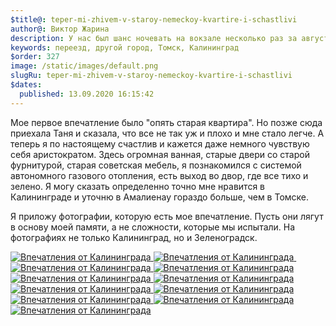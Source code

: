```yaml
---
$title@: teper-mi-zhivem-v-staroy-nemeckoy-kvartire-i-schastlivi
author@: Виктор Жарина
description: У нас был шанс ночевать на вокзале несколько раз за август 2020, но как-то обошлось. А теперь так сложилось, что мы живем в немецком доме на Офицерской и этому рады.
keywords: переезд, другой город, Томск, Калининград
$order: 327
image: /static/images/default.png
slugRu: teper-mi-zhivem-v-staroy-nemeckoy-kvartire-i-schastlivi
$dates:
  published: 13.09.2020 16:15:42
---
```



Мое первое впечатление было "опять старая квартира". Но позже сюда приехала Таня и сказала, что все не так уж и плохо и мне стало легче. А теперь я по настоящему счастлив и кажется даже немного чувствую себя аристократом. Здесь огромная ванная, старые двери со старой фурнитурой, старая советская мебель, я познакомился с системой автономного газового отопления, есть выход во двор, где все тихо и зелено. Я могу сказать определенно точно мне нравится в Калининграде и уточню в Амалиенау гораздо больше, чем в Томске.

Я приложу фотографии, которую есть мое впечатление. Пусть они лягут в основу моей памяти, а не сложности, которые мы испытали. На фотографиях не только Калининград, но и Зеленоградск.

<div id="lightgallery" class="lightgallery">
    <a href="/static/images/kaliningrad/pereezd/orig/01.jpg">
        <img  src="/static/images/kaliningrad/pereezd/thumb/01.thumb.jpg" alt="Впечатления от Калининграда" />
    </a>
    <a href="/static/images/kaliningrad/pereezd/orig/02.jpg">
        <img src="/static/images/kaliningrad/pereezd/thumb/02.thumb.jpg" alt="Впечатления от Калининграда" />
    </a>
    <a href="/static/images/kaliningrad/pereezd/orig/03.jpg">
        <img  src="/static/images/kaliningrad/pereezd/thumb/03.thumb.jpg" alt="" />
    </a>
    <a href="/static/images/kaliningrad/pereezd/orig/04.jpg">
        <img  src="/static/images/kaliningrad/pereezd/thumb/04.thumb.jpg" alt="Впечатления от Калининграда" />
    </a>
    <a href="/static/images/kaliningrad/pereezd/orig/05.jpg">
        <img src="/static/images/kaliningrad/pereezd/thumb/05.thumb.jpg" alt="Впечатления от Калининграда" />
    </a>
    <a href="/static/images/kaliningrad/pereezd/orig/06.jpg">
        <img  src="/static/images/kaliningrad/pereezd/thumb/06.thumb.jpg" alt="Впечатления от Калининграда" />
    </a>
    <a href="/static/images/kaliningrad/pereezd/orig/07.jpg">
        <img src="/static/images/kaliningrad/pereezd/thumb/07.thumb.jpg" alt="Впечатления от Калининграда" />
    </a>
    <a href="/static/images/kaliningrad/pereezd/orig/08.jpg">
        <img  src="/static/images/kaliningrad/pereezd/thumb/08.thumb.jpg" alt="Впечатления от Калининграда" />
    </a>
    <a href="/static/images/kaliningrad/pereezd/orig/09.jpg">
        <img src="/static/images/kaliningrad/pereezd/thumb/09.thumb.jpg" alt="Впечатления от Калининграда" />
    </a>
    <a href="/static/images/kaliningrad/pereezd/orig/10.jpg">
        <img  src="/static/images/kaliningrad/pereezd/thumb/10.thumb.jpg" alt="Впечатления от Калининграда" />
    </a>
    <a href="/static/images/kaliningrad/pereezd/orig/11.jpg">
        <img src="/static/images/kaliningrad/pereezd/thumb/11.thumb.jpg" alt="Впечатления от Калининграда" />
    </a>
    <a href="/static/images/kaliningrad/pereezd/orig/12.jpg">
        <img  src="/static/images/kaliningrad/pereezd/thumb/12.thumb.jpg" alt="Впечатления от Калининграда" />
    </a>
</div>
